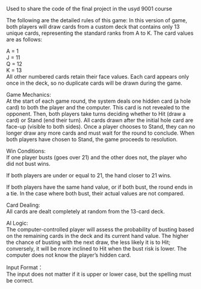 Used to share the code of the final project in the usyd 9001 course

The following are the detailed rules of this game:
In this version of game, both players will draw cards from a custom deck that contains only 13 unique cards, representing the standard ranks from A to K. The card values are as follows:

A = 1  
J = 11  
Q = 12  
K = 13  
All other numbered cards retain their face values.
Each card appears only once in the deck, so no duplicate cards will be drawn during the game.

Game Mechanics:  
At the start of each game round, the system deals one hidden card (a hole card) to both the player and the computer. This card is not revealed to the opponent.
Then, both players take turns deciding whether to Hit (draw a card) or Stand (end their turn).
All cards drawn after the initial hole card are face-up (visible to both sides).
Once a player chooses to Stand, they can no longer draw any more cards and must wait for the round to conclude.
When both players have chosen to Stand, the game proceeds to resolution.


Win Conditions:  
If one player busts (goes over 21) and the other does not, the player who did not bust wins.

If both players are under or equal to 21, the hand closer to 21 wins.

If both players have the same hand value, or if both bust, the round ends in a tie. In the case where both bust, their actual values are not compared.
  
Card Dealing:  
All cards are dealt completely at random from the 13-card deck.   
                                

AI Logic:  
The computer-controlled player will assess the probability of busting based on the remaining cards in the deck and its current hand value.
The higher the chance of busting with the next draw, the less likely it is to Hit; conversely, it will be more inclined to Hit when the bust risk is lower.
The computer does not know the player’s hidden card.


Input Format：  
The input does not matter if it is upper or lower case, but the spelling must be correct.
